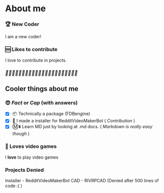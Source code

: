 # About me


### 🏆 New Coder
I am a new coder!


### 🆘 Likes to contribute
 I love to contribute in projects.

### *🫱🫲🫱🫲🫱🫲🫱🫲🫱🫲🫱🏻🫲🏻🫱🫲🫱🏾🫲🏾🫱🫲*

## Cooler things about me

### 😎 *Fact* **or** *Cap* (**with answers**)
- [x] 📦 Technically a package (FDBengine)
- [x] 📩 I made a installer for RedditVideoMakerBot  ( *Contribution* )
- [x] Ⓜ️⬇️ Learn MD just by looking at .md docs. ( *Markdown is really easy though* )

### 🧱 Loves video games
I **love** to play video games

### Projects Denied
Installer - RedditVideoMakerBot
CAD - RIVRPCAD (Denied after 500 lines of code :( )
